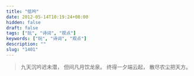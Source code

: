 ```yaml
---
title: "低吟"
date: 2012-05-14T10:19:24+08:00
hidden: false
draft: false
tags: ["玩", "诗词", "观点"]
keywords: ["玩", "诗词", "观点"]
description: ""
slug: "1401"
---
```


> 九天沉吟迟未潜，
> 但间凡月饮龙泉。
> 终得一夕端云起，
> 散尽农尘把天方。
<!--more-->